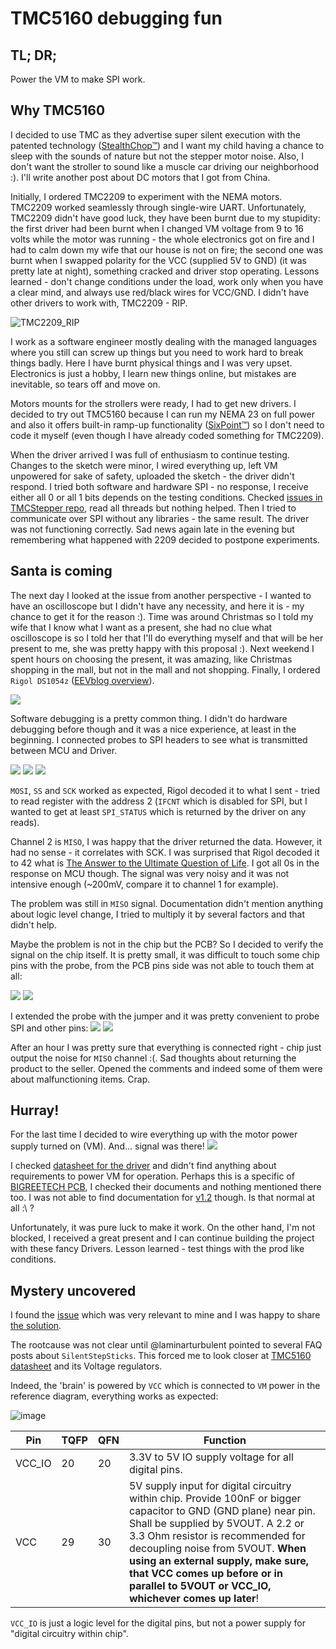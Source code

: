 # TMC5160 debugging fun

## TL; DR;
Power the VM to make SPI work.

## Why TMC5160

I decided to use TMC as they advertise super silent execution with the patented technology ([StealthChop™](https://www.trinamic.com/technology/motor-control-technology/chopper-modes/)) and I want my child having a chance to sleep with the sounds of nature but not the stepper motor noise. Also, I don't want the stroller to sound like a muscle car driving our neighborhood :). I'll write another post about DC motors that I got from China.

Initially, I ordered TMC2209 to experiment with the NEMA motors. TMC2209 worked seamlessly through single-wire UART. Unfortunately, TMC2209 didn't have good luck, they have been burnt due to my stupidity: the first driver had been burnt when I changed VM voltage from 9 to 16 volts while the motor was running - the whole electronics got on fire and I had to calm down my wife that our house is not on fire; the second one was burnt when I swapped polarity for the VCC (supplied 5V to GND) (it was pretty late at night), something cracked and driver stop operating. Lessons learned - don't change conditions under the load, work only when you have a clear mind, and always use red/black wires for VCC/GND. I didn't have other drivers to work with, TMC2209 - RIP.

![TMC2209_RIP](img/TMC2209_rip.JPG)

I work as a software engineer mostly dealing with the managed languages where you still can screw up things but you need to work hard to break things badly. Here I have burnt physical things and I was very upset. Electronics is just a hobby, I learn new things online, but mistakes are inevitable, so tears off and move on.

Motors mounts for the strollers were ready, I had to get new drivers. I decided to try out TMC5160 because I can run my NEMA 23 on full power and also it offers built-in ramp-up functionality ([SixPoint™](https://www.trinamic.com/technology/motion-control-technology/)) so I don't need to code it myself (even though I have already coded something for TMC2209).

When the driver arrived I was full of enthusiasm to continue testing. Changes to the sketch were minor, I wired everything up, left VM unpowered for sake of safety, uploaded the sketch - the driver didn't respond. I tried both software and hardware SPI - no response, I receive either all 0 or all 1 bits depends on the testing conditions. Checked [issues in TMCStepper repo](https://github.com/teemuatlut/TMCStepper/search?q=TMC5160&type=issues), read all threads but nothing helped. Then I tried to communicate over SPI without any libraries - the same result. The driver was not functioning correctly. Sad news again late in the evening but remembering what happened with 2209 decided to postpone experiments.

## Santa is coming

The next day I looked at the issue from another perspective - I wanted to have an oscilloscope but I didn't have any necessity, and here it is - my chance to get it for the reason :). Time was around Christmas so I told my wife that I know what I want as a present, she had no clue what oscilloscope is so I told her that I'll do everything myself and that will be her present to me, she was pretty happy with this proposal :). Next weekend I spent hours on choosing the present, it was amazing, like Christmas shopping in the mall, but not in the mall and not shopping. Finally, I ordered `Rigol DS1054z` ([EEVblog overview](https://www.youtube.com/watch?v=ETCOhzU1O5A)).

![](img/Rigol.JPG)

Software debugging is a pretty common thing. I didn't do hardware debugging before though and it was a nice experience, at least in the beginning. I connected probes to SPI headers to see what is transmitted between MCU and Driver.

![](./img/TMC5160_debug_01.JPG)
![](./img/TMC5160_debug_02.JPG)
![](./img/TMC5160_spi_noise.png)

`MOSI`, `SS` and `SCK` worked as expected, Rigol decoded it to what I sent - tried to read register with the address 2 (`IFCNT` which is disabled for SPI, but I wanted to get at least `SPI_STATUS` which is returned by the driver on any reads).

Channel 2 is `MISO`, I was happy that the driver returned the data. However, it had no sense - it correlates with SCK. I was surprised that Rigol decoded it to 42 what is [The Answer to the Ultimate Question of Life](https://en.wikipedia.org/wiki/42_(number)#The_Hitchhiker's_Guide_to_the_Galaxy). I got all 0s in the response on MCU though. The signal was very noisy and it was not intensive enough (~200mV, compare it to channel 1 for example).

The problem was still in `MISO` signal. Documentation didn't mention anything about logic level change, I tried to multiply it by several factors and that didn't help. 

Maybe the problem is not in the chip but the PCB? So I decided to verify the signal on the chip itself. It is pretty small, it was difficult to touch some chip pins with the probe, from the PCB pins side was not able to touch them at all:

![](./img/TMC5160_debug_03.JPG)
![](./img/TMC5160_debug_04.JPG)

I extended the probe with the jumper and it was pretty convenient to probe SPI and other pins:
![](./img/TMC5160_debug_05.JPG)
![](./img/TMC5160_debug_06.JPG)

After an hour I was pretty sure that everything is connected right - chip just output the noise for `MISO` channel :(. Sad thoughts about returning the product to the seller. Opened the comments and indeed some of them were about malfunctioning items. Crap.

## Hurray!

For the last time I decided to wire everything up with the motor power supply turned on (VM). And... signal was there!
![](./img/TMC5160_spi_signal.png)

I checked [datasheet for the driver](../../datasheets/TMC/TMC5160A_Datasheet_Rev1.14.pdf) and didn't find anything about requirements to power VM for operation. Perhaps this is a specific of [BIGREETECH PCB](../../datasheets/), I checked their documents and nothing mentioned there too. I was not able to find documentation for [v1.2](https://github.com/bigtreetech/BIGTREETECH-TMC5160-V1.0/issues/8) though. Is that normal at all :\ ?

Unfortunately, it was pure luck to make it work. On the other hand, I'm not blocked, I received a great present and I can continue building the project with these fancy Drivers. Lesson learned - test things with the prod like conditions.

## Mystery uncovered
I found the [issue](https://github.com/teemuatlut/TMCStepper/issues/119) which was very relevant to mine and I was happy to share [the solution](https://github.com/teemuatlut/TMCStepper/issues/119#issuecomment-743950954). 

The rootcause was not clear until @laminarturbulent pointed to several FAQ posts about `SilentStepSticks`. This forced me to look closer at [TMC5160 datasheet](../../datasheets/TMC/TMC5160A_Datasheet_Rev1.14.pdf) and its Voltage regulators. 

Indeed, the 'brain' is powered by `VCC` which is connected to `VM` power in the reference diagram, everything works as expected:

![image](https://user-images.githubusercontent.com/10786072/103189393-674a0600-489a-11eb-8f37-4dc6eedb79fe.png)

| Pin    | TQFP | QFN | Function                                                                                                                                                                                                                                                                                                                                                    |
| ------ | ---- | --- | ----------------------------------------------------------------------------------------------------------------------------------------------------------------------------------------------------------------------------------------------------------------------------------------------------------------------------------------------------------- |
| VCC_IO | 20   | 20  | 3.3V to 5V IO supply voltage for all digital pins.                                                                                                                                                                                                                                                                                                          |
| VCC    | 29   | 30  | 5V supply input for digital circuitry within chip. Provide 100nF or bigger capacitor to GND (GND plane) near pin. Shall be supplied by 5VOUT. A 2.2 or 3.3 Ohm resistor is recommended for decoupling noise from 5VOUT. **When using an external supply, make sure, that VCC comes up before or in parallel to 5VOUT or VCC_IO, whichever comes up later**! |

`VCC_IO` is just a logic level for the digital pins, but not a power supply for "digital circuitry within chip".


